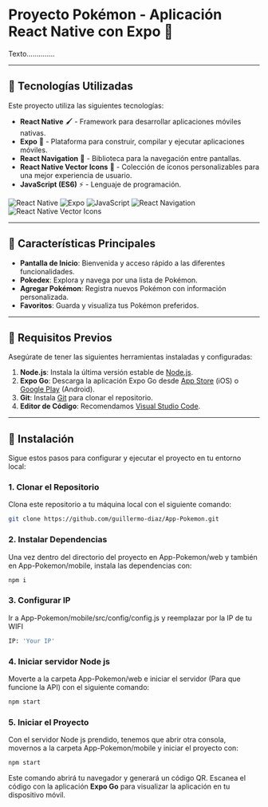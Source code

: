 # Proyecto Pokémon - Aplicación React Native con Expo 🚀

Texto..............

---

## 🔧 Tecnologías Utilizadas

Este proyecto utiliza las siguientes tecnologías:

- **React Native** 🖌️ - Framework para desarrollar aplicaciones móviles nativas.
- **Expo** 📱 - Plataforma para construir, compilar y ejecutar aplicaciones móviles.
- **React Navigation** 📓 - Biblioteca para la navegación entre pantallas.
- **React Native Vector Icons** 🎨 - Colección de íconos personalizables para una mejor experiencia de usuario.
- **JavaScript (ES6)** ⚡ - Lenguaje de programación.

![React Native](https://img.shields.io/badge/React%20Native-61DAFB?logo=react&logoColor=black) ![Expo](https://img.shields.io/badge/Expo-1B1D22?logo=expo&logoColor=white) ![JavaScript](https://img.shields.io/badge/JavaScript-F7DF1E?logo=javascript&logoColor=black) ![React Navigation](https://img.shields.io/badge/React%20Navigation-58C3D9?logo=react-router&logoColor=white) ![React Native Vector Icons](https://img.shields.io/badge/React%20Native%20Vector%20Icons-000000?logo=react&logoColor=white)

---

## 🚀 Características Principales

- **Pantalla de Inicio**: Bienvenida y acceso rápido a las diferentes funcionalidades.
- **Pokedex**: Explora y navega por una lista de Pokémon.
- **Agregar Pokémon**: Registra nuevos Pokémon con información personalizada.
- **Favoritos**: Guarda y visualiza tus Pokémon preferidos.

---

## 🚪 Requisitos Previos

Asegúrate de tener las siguientes herramientas instaladas y configuradas:

1. **Node.js**: Instala la última versión estable de [Node.js](https://nodejs.org/).
2. **Expo Go**: Descarga la aplicación Expo Go desde [App Store](https://apps.apple.com/us/app/expo-go/id982107779) (iOS) o [Google Play](https://play.google.com/store/apps/details?id=host.exp.exponent) (Android).
3. **Git**: Instala [Git](https://git-scm.com/) para clonar el repositorio.
4. **Editor de Código**: Recomendamos [Visual Studio Code](https://code.visualstudio.com/).

---

## 🔧 Instalación

Sigue estos pasos para configurar y ejecutar el proyecto en tu entorno local:

### 1. Clonar el Repositorio

Clona este repositorio a tu máquina local con el siguiente comando:

```bash
git clone https://github.com/guillermo-diaz/App-Pokemon.git
```

### 2. Instalar Dependencias

Una vez dentro del directorio del proyecto en App-Pokemon/web y también en App-Pokemon/mobile, instala las dependencias con:

```bash
npm i
```

### 3. Configurar IP

Ir a App-Pokemon/mobile/src/config/config.js y reemplazar por la IP de tu WIFI

```bash
IP: 'Your IP'
```

### 4. Iniciar servidor Node js

Moverte a la carpeta App-Pokemon/web e iniciar el servidor (Para que funcione la API) con el siguiente comando:

```bash
npm start
```

### 5. Iniciar el Proyecto

Con el servidor Node js prendido, tenemos que abrir otra consola, movernos a la carpeta App-Pokemon/mobile y iniciar el proyecto con:

```bash
npm start
```

Este comando abrirá tu navegador y generará un código QR. Escanea el código con la aplicación **Expo Go** para visualizar la aplicación en tu dispositivo móvil.




